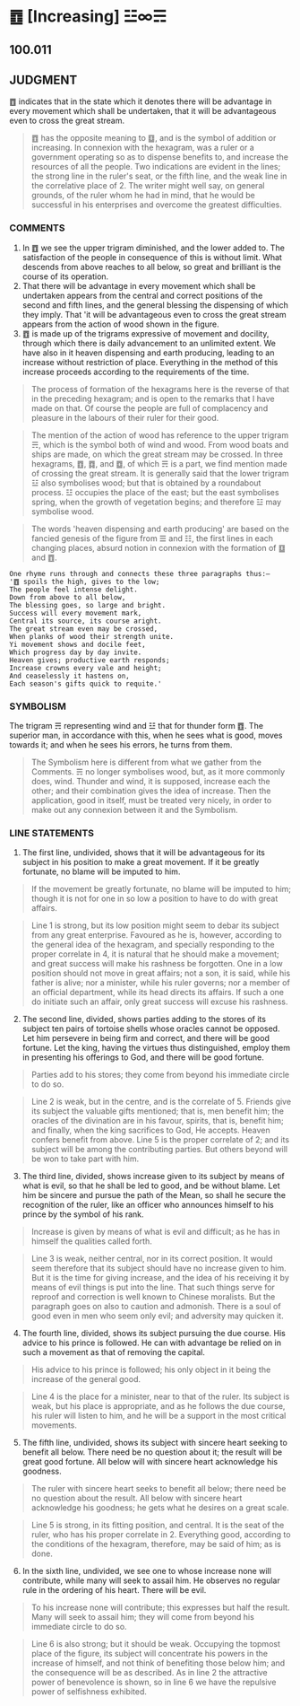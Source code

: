 # ䷩ [Increasing] ☳∞☴

## 100.011

## JUDGMENT

䷩ indicates that in the state which it denotes there will be advantage in every movement which shall be undertaken, that it will be advantageous even to cross the great stream.

> ䷩ has the opposite meaning to ䷨, and is the symbol of addition or increasing. In connexion with the hexagram, was a ruler or a government operating so as to dispense benefits to, and increase the resources of all the people. Two indications are evident in the lines; the strong line in the ruler's seat, or the fifth line, and the weak line in the correlative place of 2. The writer might well say, on general grounds, of the ruler whom he had in mind, that he would be successful in his enterprises and overcome the greatest difficulties.

### COMMENTS

1. In ䷩ we see the upper trigram diminished, and the lower added to. The satisfaction of the people in consequence of this is without limit. What descends from above reaches to all below, so great and brilliant is the course of its operation.
2. That there will be advantage in every movement which shall be undertaken appears from the central and correct positions of the second and fifth lines, and the general blessing the dispensing of which they imply. That 'it will be advantageous even to cross the great stream appears from the action of wood shown in the figure.
3. ䷩ is made up of the trigrams expressive of movement and docility, through which there is daily advancement to an unlimited extent. We have also in it heaven dispensing and earth producing, leading to an increase without restriction of place. Everything in the method of this increase proceeds according to the requirements of the time.

> The process of formation of the hexagrams here is the reverse of that in the preceding hexagram; and is open to the remarks that I have made on that. Of course the people are full of complacency and pleasure in the labours of their ruler for their good.

> The mention of the action of wood has reference to the upper trigram ☴, which is the symbol both of wind and wood. From wood boats and ships are made, on which the great stream may be crossed. In three hexagrams, ䷩, ䷺, and ䷼, of which ☴ is a part, we find mention made of crossing the great stream. It is generally said that the lower trigram ☳ also symbolises wood; but that is obtained by a roundabout process. ☳ occupies the place of the east; but the east symbolises spring, when the growth of vegetation begins; and therefore ☳ may symbolise wood.

> The words 'heaven dispensing and earth producing' are based on the fancied genesis of the figure from ☰ and ☷, the first lines in each changing places, absurd notion in connexion with the formation of ䷨ and ䷩.

```
One rhyme runs through and connects these three paragraphs thus:—
'䷩ spoils the high, gives to the low;
The people feel intense delight.
Down from above to all below,
The blessing goes, so large and bright.
Success will every movement mark,
Central its source, its course aright.
The great stream even may be crossed,
When planks of wood their strength unite.
Yi movement shows and docile feet,
Which progress day by day invite.
Heaven gives; productive earth responds;
Increase crowns every vale and height; 
And ceaselessly it hastens on,
Each season's gifts quick to requite.'
```

### SYMBOLISM

The trigram ☴ representing wind and ☳ that for thunder form ䷩. The superior man, in accordance with this, when he sees what is good, moves towards it; and when he sees his errors, he turns from them.

> The Symbolism here is different from what we gather from the Comments. ☴ no longer symbolises wood, but, as it more commonly does, wind. Thunder and wind, it is supposed, increase each the other; and their combination gives the idea of increase. Then the application, good in itself, must be treated very nicely, in order to make out any connexion between it and the Symbolism.

### LINE STATEMENTS

1. The first line, undivided, shows that it will be advantageous for its subject in his position to make a great movement. If it be greatly fortunate, no blame will be imputed to him.

> If the movement be greatly fortunate, no blame will be imputed to him; though it is not for one in so low a position to have to do with great affairs.

> Line 1 is strong, but its low position might seem to debar its subject from any great enterprise. Favoured as he is, however, according to the general idea of the hexagram, and specially responding to the proper correlate in 4, it is natural that he should make a movement; and great success will make his rashness be forgotten. One in a low position should not move in great affairs; not a son, it is said, while his father is alive; nor a minister, while his ruler governs; nor a member of an official department, while its head directs its affairs. If such a one do initiate such an affair, only great success will excuse his rashness.

2. The second line, divided, shows parties adding to the stores of its subject ten pairs of tortoise shells whose oracles cannot be opposed. Let him persevere in being firm and correct, and there will be good fortune. Let the king, having the virtues thus distinguished, employ them in presenting his offerings to God, and there will be good fortune.

> Parties add to his stores; they come from beyond his immediate circle to do so.

> Line 2 is weak, but in the centre, and is the correlate of 5. Friends give its subject the valuable gifts mentioned; that is, men benefit him; the oracles of the divination are in his favour, spirits, that is, benefit him; and finally, when the king sacrifices to God, He accepts. Heaven confers benefit from above. Line 5 is the proper correlate of 2; and its subject will be among the contributing parties. But others beyond will be won to take part with him.

3. The third line, divided, shows increase given to its subject by means of what is evil, so that he shall be led to good, and be without blame. Let him be sincere and pursue the path of the Mean, so shall he secure the recognition of the ruler, like an officer who announces himself to his prince by the symbol of his rank.

> Increase is given by means of what is evil and difficult; as he has in himself the qualities called forth.

> Line 3 is weak, neither central, nor in its correct position. It would seem therefore that its subject should have no increase given to him. But it is the time for giving increase, and the idea of his receiving it by means of evil things is put into the line. That such things serve for reproof and correction is well known to Chinese moralists. But the paragraph goes on also to caution and admonish. There is a soul of good even in men who seem only evil; and adversity may quicken it.

4. The fourth line, divided, shows its subject pursuing the due course. His advice to his prince is followed. He can with advantage be relied on in such a movement as that of removing the capital.

> His advice to his prince is followed; his only object in it being the increase of the general good.

> Line 4 is the place for a minister, near to that of the ruler. Its subject is weak, but his place is appropriate, and as he follows the due course, his ruler will listen to him, and he will be a support in the most critical movements.

5. The fifth line, undivided, shows its subject with sincere heart seeking to benefit all below. There need be no question about it; the result will be great good fortune. All below will with sincere heart acknowledge his goodness.

> The ruler with sincere heart seeks to benefit all below; there need be no question about the result. All below with sincere heart acknowledge his goodness; he gets what he desires on a great scale.

> Line 5 is strong, in its fitting position, and central. It is the seat of the ruler, who has his proper correlate in 2. Everything good, according to the conditions of the hexagram, therefore, may be said of him; as is done.

6. In the sixth line, undivided, we see one to whose increase none will contribute, while many will seek to assail him. He observes no regular rule in the ordering of his heart. There will be evil.

> To his increase none will contribute; this expresses but half the result. Many will seek to assail him; they will come from beyond his immediate circle to do so.

> Line 6 is also strong; but it should be weak. Occupying the topmost place of the figure, its subject will concentrate his powers in the increase of himself, and not think of benefiting those below him; and the consequence will be as described. As in line 2 the attractive power of benevolence is shown, so in line 6 we have the repulsive power of selfishness exhibited.
